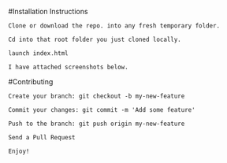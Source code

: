 #Installation Instructions

    Clone or download the repo. into any fresh temporary folder.

    Cd into that root folder you just cloned locally.

    launch index.html

    I have attached screenshots below.

#Contributing

    Create your branch: git checkout -b my-new-feature

    Commit your changes: git commit -m 'Add some feature'

    Push to the branch: git push origin my-new-feature

    Send a Pull Request

    Enjoy!